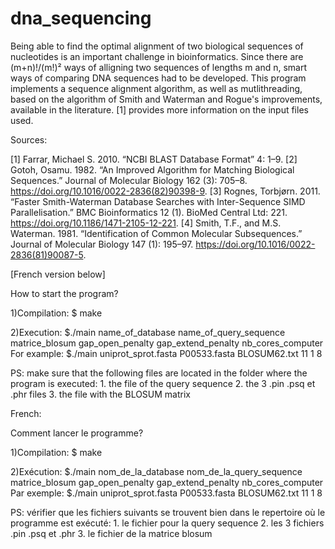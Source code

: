 # dna_sequencing

Being able to find the optimal alignment of two biological sequences of nucleotides is an important challenge in bioinformatics. Since there are (m+n)!/(m!)² ways of alligning two sequences of lengths m and n, smart ways of comparing DNA sequences had to be developed. This program implements a sequence alignment algorithm, as well as mutlithreading, based on the algorithm of Smith and Waterman and Rogue's improvements, available in the literature. [1] provides more information on the input files used. 

Sources:

[1] Farrar, Michael S. 2010. “NCBI BLAST Database Format” 4: 1–9.
[2] Gotoh, Osamu. 1982. “An Improved Algorithm for Matching Biological Sequences.” Journal of Molecular Biology 162 (3): 705–8.     https://doi.org/10.1016/0022-2836(82)90398-9.
[3] Rognes, Torbjørn. 2011. “Faster Smith-Waterman Database Searches with Inter-Sequence SIMD Parallelisation.” BMC Bioinformatics 12 (1). BioMed Central Ltd: 221. https://doi.org/10.1186/1471-2105-12-221.
[4] Smith, T.F., and M.S. Waterman. 1981. “Identification of Common Molecular Subsequences.” Journal of Molecular Biology 147 (1): 195–97. https://doi.org/10.1016/0022-2836(81)90087-5.

[French version below]

How to start the program?

1)Compilation: $ make

2)Execution: $./main name_of_database name_of_query_sequence matrice_blosum gap_open_penalty gap_extend_penalty nb_cores_computer
For example: $./main uniprot_sprot.fasta P00533.fasta BLOSUM62.txt 11 1 8

PS: make sure that the following files are located in the folder where the program is executed:
	1. the file of the query sequence
	2. the 3 .pin .psq et .phr files
	3. the file with the BLOSUM matrix

French:

Comment lancer le programme?

1)Compilation: $ make

2)Exécution: $./main nom_de_la_database nom_de_la_query_sequence matrice_blosum gap_open_penalty gap_extend_penalty nb_cores_computer
Par exemple: $./main uniprot_sprot.fasta P00533.fasta BLOSUM62.txt 11 1 8

PS: vérifier que les fichiers suivants se trouvent bien dans le repertoire où le programme est exécuté:
	1. le fichier pour la query sequence
	2. les 3 fichiers .pin .psq et .phr
	3. le fichier de la matrice blosum

